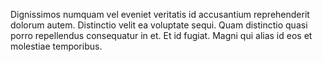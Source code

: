 Dignissimos numquam vel eveniet veritatis id accusantium reprehenderit dolorum autem. Distinctio velit ea voluptate sequi. Quam distinctio quasi porro repellendus consequatur in et. Et id fugiat. Magni qui alias id eos et molestiae temporibus.